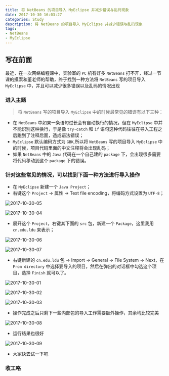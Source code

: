 ```yaml
---
title: 将 NetBeans 的项目导入 MyEclipse 并减少错误与乱码现象
date: 2017-10-30 16:03:27
categories: Study
description: 将 NetBeans 的项目导入 MyEclipse 并减少错误与乱码现象
tags:
- NetBeans
- MyEclipse
---
```


## 写在前面
最近，在一次网络编程课中，实验室的 `PC` 机有好多 `NetBeans` 打不开，经过一节课的摸索和董老师的帮助，终于找到一种方法将 `NetBeans` 写的项目导入 `MyEclipse` 中，并且可以减少很多错误以及乱码的情况出现

### 进入主题
> 将 `NetBeans` 写的项目导入 `MyEclipse` 中的时候最常见的错误有以下三种：

- 在 `NetBeans` 中如果一条语句过长会有自动换行的情况，但在 `MyEclipse` 中并不能识别这种换行，于是像 `try-catch` 和 `if` 语句这种代码往往在导入工程之后跑到了注释后面，造成语法错误；
- `MyEclipse` 默认编码方式为 `GBK`,所以将 `NetBeans` 写的项目导入 `MyEclipse` 中的时候，项目代码里面的中文注释将会出现乱码；
- 如果 `NetBeans` 中的 `Java` 代码在一个自己建的 `package` 下，会出现很多需要将代码移动到这个 `package` 下的错误。

### 针对这些常见的情况，可以找到下面一种方法进行导入操作
- 在 `MyEclipse` 新建一个 `Java Project`；
- 右键这个 `Project` -> 属性 -> Text file encoding，将编码方式设置为 `UTF-8`；

![2017-10-30-05](http://ovefvi4g3.bkt.clouddn.com/2017-10-30-05.png)

![2017-10-30-04](http://ovefvi4g3.bkt.clouddn.com/2017-10-30-04.png)

- 展开这个 `Project`，右键其下面的 `src` 包，新建一个 `Package`，这里我用 `cn.edu.ldu` 来表示；

![2017-10-30-06](http://ovefvi4g3.bkt.clouddn.com/2017-10-30-06.png)

![2017-10-30-07](http://ovefvi4g3.bkt.clouddn.com/2017-10-30-07.png)

- 右键新建的 `cn.edu.ldu` 包 -> Import -> General -> File System -> Next，在 `From directory` 中选择要导入的项目，然后在弹出的对话框中勾选这个项目，选择 `Finish` 就可以了。

![2017-10-30-01](http://ovefvi4g3.bkt.clouddn.com/2017-10-30-01.png)

![2017-10-30-02](http://ovefvi4g3.bkt.clouddn.com/2017-10-30-02.png)

![2017-10-30-03](http://ovefvi4g3.bkt.clouddn.com/2017-10-30-03.png)

- 操作完成之后只剩下一些内部包的导入工作需要额外操作，其余均比较完美

![2017-10-30-08](http://ovefvi4g3.bkt.clouddn.com/2017-10-30-08.png)

- 运行结果也很好

![2017-10-30-09](http://ovefvi4g3.bkt.clouddn.com/2017-10-30-09.png)

- 大家快去试一下吧

### 收工咯



